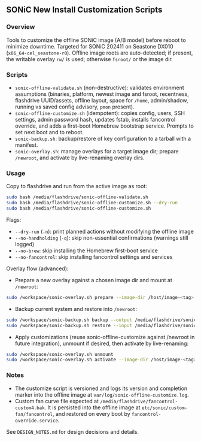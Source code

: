 ## SONiC New Install Customization Scripts

### Overview
Tools to customize the offline SONiC image (A/B model) before reboot to minimize downtime. Targeted for SONiC 202411 on Seastone DX010 (`x86_64-cel_seastone-r0`). Offline image roots are auto-detected; if present, the writable overlay `rw/` is used; otherwise `fsroot/` or the image dir.

### Scripts
- `sonic-offline-validate.sh` (non-destructive): validates environment assumptions (binaries, platform, newest image and fsroot, recentness, flashdrive UUID/assets, offline layout, space for `/home`, admin/shadow, running vs saved config advisory, `pmon` present).
- `sonic-offline-customize.sh` (idempotent): copies config, users, SSH settings, admin password hash, updates fstab, installs fancontrol override, and adds a first-boot Homebrew bootstrap service. Prompts to set next boot and to reboot.
- `sonic-backup.sh`: backup/restore of key configuration to a tarball with a manifest.
- `sonic-overlay.sh`: manage overlays for a target image dir; prepare `/newroot`, and activate by live-renaming overlay dirs.

### Usage
Copy to flashdrive and run from the active image as root:

```bash
sudo bash /media/flashdrive/sonic-offline-validate.sh
sudo bash /media/flashdrive/sonic-offline-customize.sh --dry-run
sudo bash /media/flashdrive/sonic-offline-customize.sh
```

Flags:
- `--dry-run` (`-n`): print planned actions without modifying the offline image
- `--no-handholding` (`-q`): skip non-essential confirmations (warnings still logged)
- `--no-brew`: skip installing the Homebrew first-boot service
- `--no-fancontrol`: skip installing fancontrol settings and services

Overlay flow (advanced):
- Prepare a new overlay against a chosen image dir and mount at `/newroot`:
```bash
sudo /workspace/sonic-overlay.sh prepare --image-dir /host/image-<tag> --lower auto --rw-name test --mount
```
- Backup current system and restore into `/newroot`:
```bash
sudo /workspace/sonic-backup.sh backup --output /media/flashdrive/sonic-backup.tgz
sudo /workspace/sonic-backup.sh restore --input /media/flashdrive/sonic-backup.tgz --target-root /newroot
```
- Apply customizations (reuse sonic-offline-customize against /newroot in future integration), unmount if desired, then activate by live-renaming:
```bash
sudo /workspace/sonic-overlay.sh unmount
sudo /workspace/sonic-overlay.sh activate --image-dir /host/image-<tag> --rw-name test --retain 2
```

### Notes
- The customize script is versioned and logs its version and completion marker into the offline image at `var/log/sonic-offline-customize.log`.
- Custom fan curve file expected at `/media/flashdrive/fancontrol-custom4.bak`. It is persisted into the offline image at `etc/sonic/custom-fan/fancontrol`, and restored on every boot by `fancontrol-override.service`.

See `DESIGN_NOTES.md` for design decisions and details.


